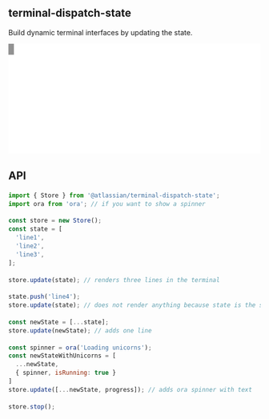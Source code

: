 ## terminal-dispatch-state

Build dynamic terminal interfaces by updating the state.

![](./examples/demo.svg)

## API

```javascript
import { Store } from '@atlassian/terminal-dispatch-state';
import ora from 'ora'; // if you want to show a spinner

const store = new Store();
const state = [
  'line1',
  'line2',
  'line3',
];

store.update(state); // renders three lines in the terminal

state.push('line4');
store.update(state); // does not render anything because state is the same object

const newState = [...state];
store.update(newState); // adds one line

const spinner = ora('Loading unicorns');
const newStateWithUnicorns = [
  ...newState,
  { spinner, isRunning: true }
]
store.update([...newState, progress]); // adds ora spinner with text

store.stop();
```

